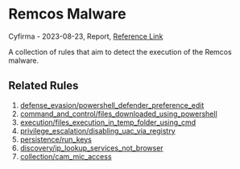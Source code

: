 
# Remcos Malware

Cyfirma - 2023-08-23, Report, [Reference Link](https://www.cyfirma.com/research/the-persistent-danger-of-remcos-rat/)

A collection of rules that aim to detect the execution of the Remcos malware.

## Related Rules

1. [defense_evasion/powershell_defender_preference_edit](https://github.com/Inovasys-CS/EDI/tree/main/emulation_and_detection/defense_evasion/powershell_defender_preference_edit)
2. [command_and_control/files_downloaded_using_powershell](https://github.com/Inovasys-CS/EDI/blob/main/emulation_and_detection/command_and_control/files_downloaded_using_powershell)
3. [execution/files_execution_in_temp_folder_using_cmd](https://github.com/Inovasys-CS/EDI/tree/main/execution/files_execution_in_temp_folder_using_cmd)
4. [privilege_escalation/disabling_uac_via_registry](https://github.com/Inovasys-CS/EDI/tree/main/priviledge_execution/disabling_uac_via_registry)
5. [persistence/run_keys](https://github.com/Inovasys-CS/EDI/blob/main/emulation_and_detection/persistence/run_keys/)
6. [discovery/ip_lookup_services_not_browser](https://github.com/Inovasys-CS/EDI/tree/main/emulation_and_detection/discovery/ip_lookup_services_not_browser)
7. [collection/cam_mic_access](https://github.com/Inovasys-CS/EDI/tree/main/emulation_and_detection/collection/cam_mic_access)
